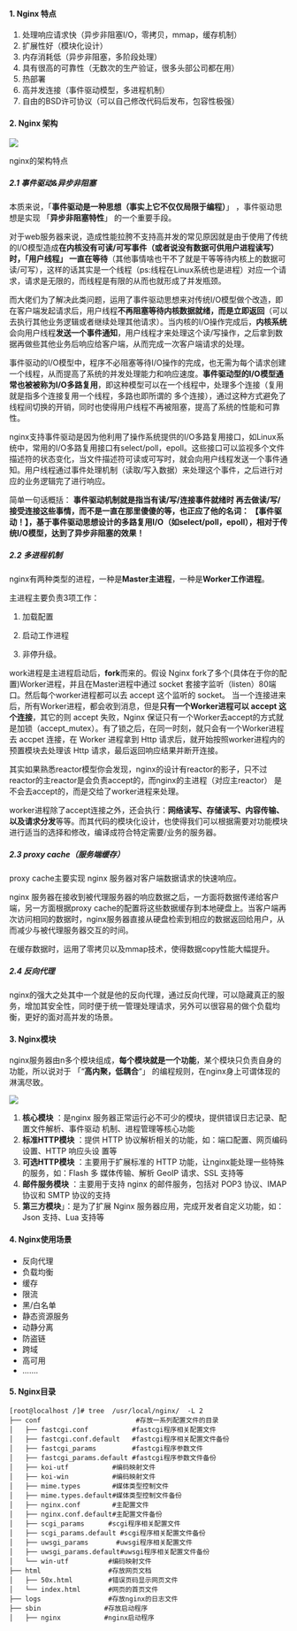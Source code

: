 #### 1. Nginx 特点

1. 处理响应请求快（异步非阻塞I/O，零拷贝，mmap，缓存机制）
2. 扩展性好（模块化设计）
3. 内存消耗低（异步非阻塞，多阶段处理）
4. 具有很高的可靠性（无数次的生产验证，很多头部公司都在用）
5. 热部署
6. 高并发连接（事件驱动模型，多进程机制）
7. 自由的BSD许可协议（可以自己修改代码后发布，包容性极强）



#### 2. Nginx 架构

![](https://pcc.huitogo.club/nginx1.png)



nginx的架构特点

##### 2.1 事件驱动&异步非阻塞

本质来说，「**事件驱动是一种思想（事实上它不仅仅局限于编程）**」 ，事件驱动思想是实现 「**异步非阻塞特性**」 的一个重要手段。

对于web服务器来说，造成性能拉胯不支持高并发的常见原因就是由于使用了传统的I/O模型造成**在内核没有可读/可写事件（或者说没有数据可供用户进程读写）时，「用户线程」 一直在等待**（其他事情啥也干不了就是干等等待内核上的数据可读/可写），这样的话其实是一个线程（ps:线程在Linux系统也是进程）对应一个请求，请求是无限的，而线程是有限的从而也就形成了并发瓶颈。

而大佬们为了解决此类问题，运用了事件驱动思想来对传统I/O模型做个改造，即在客户端发起请求后，用户线程**不再阻塞等待内核数据就绪，而是立即返回**（可以去执行其他业务逻辑或者继续处理其他请求）。当内核的I/O操作完成后，**内核系统**会向用户线程**发送一个事件通知**，用户线程才来处理这个读/写操作，之后拿到数据再做些其他业务后响应给客户端，从而完成一次客户端请求的处理。



事件驱动的I/O模型中，程序不必阻塞等待I/O操作的完成，也无需为每个请求创建一个线程，从而提高了系统的并发处理能力和响应速度。**事件驱动型的I/O模型通常也被被称为I/O多路复用**，即这种模型可以在一个线程中，处理多个连接（复用就是指多个连接复用一个线程，多路也即所谓的 多个连接），通过这种方式避免了线程间切换的开销，同时也使得用户线程不再被阻塞，提高了系统的性能和可靠性。

nginx支持事件驱动是因为他利用了操作系统提供的I/O多路复用接口，如Linux系统中，常用的I/O多路复用接口有select/poll，epoll。这些接口可以监视多个文件描述符的状态变化，当文件描述符可读或可写时，就会向用户线程发送一个事件通知。用户线程通过事件处理机制（读取/写入数据）来处理这个事件，之后进行对应的业务逻辑完了进行响应。



简单一句话概括： **事件驱动机制就是指当有读/写/连接事件就绪时 再去做读/写/接受连接这些事情，而不是一直在那里傻傻的等，也正应了他的名词： 【事件驱动！】，基于事件驱动思想设计的多路复用I/O（如select/poll，epoll），相对于传统I/O模型，达到了异步非阻塞的效果！**



##### 2.2 多进程机制

nginx有两种类型的进程，一种是**Master主进程**，一种是**Worker工作进程**。

主进程主要负责3项工作：

1. 加载配置

2. 启动工作进程

3. 非停升级。

   

work进程是主进程启动后，**fork**而来的。假设 Nginx fork了多个(具体在于你的配置)Worker进程，并且在Master进程中通过 socket 套接字监听（listen）80端口。然后每个worker进程都可以去 accept 这个监听的 socket。 当一个连接进来后，所有Worker进程，都会收到消息，但是**只有一个Worker进程可以 accept 这个连接**，其它的则 accept 失败，Nginx 保证只有一个Worker去accept的方式就是加锁（accept_mutex）。有了锁之后，在同一时刻，就只会有一个Worker进程去 accpet 连接，在 Worker 进程拿到 Http 请求后，就开始按照worker进程内的预置模块去处理该 Http 请求，最后返回响应结果并断开连接。

其实如果熟悉reactor模型你会发现，nginx的设计有reactor的影子，只不过reactor的主reactor是会负责accept的，而nginx的主进程（对应主reactor） 是不会去accept的，而是交给了worker进程来处理。



worker进程除了accept连接之外，还会执行：**网络读写、存储读写、内容传输、以及请求分发**等等。而其代码的模块化设计，也使得我们可以根据需要对功能模块 进行适当的选择和修改，编译成符合特定需要/业务的服务器。



##### 2.3 proxy cache（服务端缓存）

proxy cache主要实现 nginx 服务器对客户端数据请求的快速响应。

nginx 服务器在接收到被代理服务器的响应数据之后，一方面将数据传递给客户端，另一方面根据proxy cache的配置将这些数据缓存到本地硬盘上。当客户端再次访问相同的数据时，nginx服务器直接从硬盘检索到相应的数据返回给用户，从而减少与被代理服务器交互的时间。

在缓存数据时，运用了零拷贝以及mmap技术，使得数据copy性能大幅提升。



##### 2.4 反向代理

nginx的强大之处其中一个就是他的反向代理，通过反向代理，可以隐藏真正的服务，增加其安全性，同时便于统一管理处理请求，另外可以很容易的做个负载均衡，更好的面对高并发的场景。



#### 3. **Nginx模块**

nginx服务器由n多个模块组成，**每个模块就是一个功能**，某个模块只负责自身的功能，所以说对于 「“**高内聚，低耦合**“」 的编程规则，在nginx身上可谓体现的淋漓尽致。

![](https://pcc.huitogo.club/nginx2.png)



1. **核心模块** ：是nginx 服务器正常运行必不可少的模块，提供错误日志记录、配置文件解析、事件驱动 机制、进程管理等核心功能
2. **标准HTTP模块** ：提供 HTTP 协议解析相关的功能，如：端口配置、网页编码设置、HTTP 响应头设 置等
3. **可选HTTP模块** ：主要用于扩展标准的 HTTP 功能，让nginx能处理一些特殊的服务，如：Flash 多 媒体传输、解析 GeoIP 请求、SSL 支持等
4. **邮件服务模块** ：主要用于支持 nginx  的邮件服务，包括对 POP3 协议、IMAP 协议和 SMTP 协议的支持
5. **第三方模块**」：是为了扩展 Nginx 服务器应用，完成开发者自定义功能，如：Json 支持、Lua 支持等



#### 4. Nginx使用场景

- 反向代理
- 负载均衡
- 缓存
- 限流
- 黑/白名单
- 静态资源服务
- 动静分离
- 防盗链
- 跨域
- 高可用
- .......



#### 5. Nginx目录

```
[root@localhost /]# tree  /usr/local/nginx/  -L 2
├── conf                        #存放一系列配置文件的目录
│   ├── fastcgi.conf           #fastcgi程序相关配置文件
│   ├── fastcgi.conf.default   #fastcgi程序相关配置文件备份
│   ├── fastcgi_params         #fastcgi程序参数文件
│   ├── fastcgi_params.default #fastcgi程序参数文件备份
│   ├── koi-utf           #编码映射文件
│   ├── koi-win           #编码映射文件
│   ├── mime.types        #媒体类型控制文件
│   ├── mime.types.default#媒体类型控制文件备份
│   ├── nginx.conf        #主配置文件
│   ├── nginx.conf.default#主配置文件备份
│   ├── scgi_params      #scgi程序相关配置文件
│   ├── scgi_params.default #scgi程序相关配置文件备份
│   ├── uwsgi_params       #uwsgi程序相关配置文件
│   ├── uwsgi_params.default#uwsgi程序相关配置文件备份
│   └── win-utf          #编码映射文件
├── html                 #存放网页文档
│   ├── 50x.html         #错误页码显示网页文件
│   └── index.html       #网页的首页文件
├── logs                 #存放nginx的日志文件
├── sbin                #存放启动程序
│   ├── nginx           #nginx启动程序     
```



